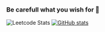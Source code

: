### Be carefull what you wish for 🌚

![Leetcode Stats](https://leetcard.jacoblin.cool/ahushh)
[![GitHub stats](https://github-readme-stats.vercel.app/api?username=ahushh)](https://github.com/ahushh/github-readme-stats)

<!--
[![Top Langs](https://github-readme-stats.vercel.app/api/top-langs/?username=ahushh)](https://github.com/ahushh/github-readme-stats)

**ahushh/ahushh** is a ✨ _special_ ✨ repository because its `README.md` (this file) appears on your GitHub profile.

Here are some ideas to get you started:

- 🔭 I’m currently working on ...
- 🌱 I’m currently learning ...
- 👯 I’m looking to collaborate on ...
- 🤔 I’m looking for help with ...
- 💬 Ask me about ...
- 📫 How to reach me: ...
- 😄 Pronouns: ...
- ⚡ Fun fact: ...
-->
